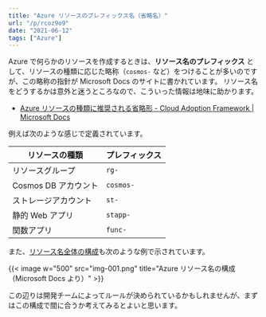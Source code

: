 ```yaml
---
title: "Azure リソースのプレフィックス名（省略名）"
url: "/p/rcoz9o9"
date: "2021-06-12"
tags: ["Azure"]
---
```


Azure で何らかのリソースを作成するときは、__リソース名のプレフィックス__ として、リソースの種類に応じた略称（`cosmos-` など）をつけることが多いのですが、この略称の指針が Microsoft Docs のサイトに書かれています。
リソース名をどうするかは意外と迷うところなので、こういった情報は地味に助かります。

- [Azure リソースの種類に推奨される省略形 - Cloud Adoption Framework | Microsoft Docs](https://docs.microsoft.com/ja-jp/azure/cloud-adoption-framework/ready/azure-best-practices/resource-abbreviations)

例えば次のような感じで定義されています。

| リソースの種類 | プレフィックス |
| ---- | ---- |
| リソースグループ | `rg-` |
| Cosmos DB アカウント | `cosmos-` |
| ストレージアカウント | `st-` |
| 静的 Web アプリ | `stapp-` |
| 関数アプリ | `func-` |

また、[リソース名全体の構成](https://docs.microsoft.com/ja-jp/azure/cloud-adoption-framework/ready/azure-best-practices/resource-naming)も次のような例で示されています。

{{< image w="500" src="img-001.png" title="Azure リソース名の構成（Microsoft Docs より）" >}}

この辺りは開発チームによってルールが決められているかもしれませんが、まずはこの構成で間に合うか考えてみるとよいと思います。

